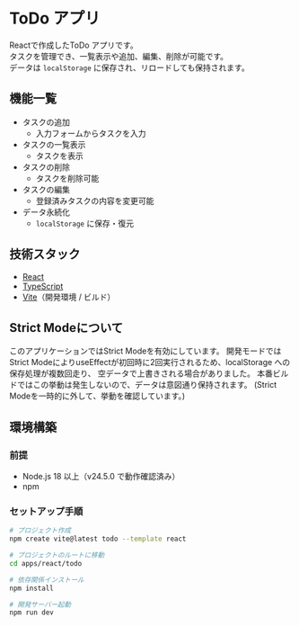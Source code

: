 # ToDo アプリ

Reactで作成したToDo アプリです。  
タスクを管理でき、一覧表示や追加、編集、削除が可能です。  
データは `localStorage` に保存され、リロードしても保持されます。

## 機能一覧

- タスクの追加
  - 入力フォームからタスクを入力  
- タスクの一覧表示  
  - タスクを表示  
- タスクの削除  
  - タスクを削除可能  
- タスクの編集  
  - 登録済みタスクの内容を変更可能  
- データ永続化  
  - `localStorage` に保存・復元  

## 技術スタック
- [React](https://react.dev/)
- [TypeScript](https://www.typescriptlang.org/)
- [Vite](https://vitejs.dev/)（開発環境 / ビルド）

## Strict Modeについて
このアプリケーションではStrict Modeを有効にしています。
開発モードではStrict ModeによりuseEffectが初回時に2回実行されるため、localStorage への保存処理が複数回走り、
空データで上書きされる場合がありました。
本番ビルドではこの挙動は発生しないので、データは意図通り保持されます。
(Strict Modeを一時的に外して、挙動を確認しています。)


## 環境構築

### 前提
- Node.js 18 以上（v24.5.0 で動作確認済み）
- npm

### セットアップ手順

```bash
# プロジェクト作成
npm create vite@latest todo --template react

# プロジェクトのルートに移動
cd apps/react/todo

# 依存関係インストール
npm install

# 開発サーバー起動
npm run dev